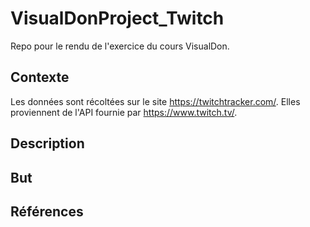 # VisualDonProject_Twitch
Repo pour le rendu de l'exercice du cours VisualDon. 

## Contexte 
Les données sont récoltées sur le site https://twitchtracker.com/. Elles proviennent de l'API fournie par https://www.twitch.tv/. 
## Description
## But 
## Références 
